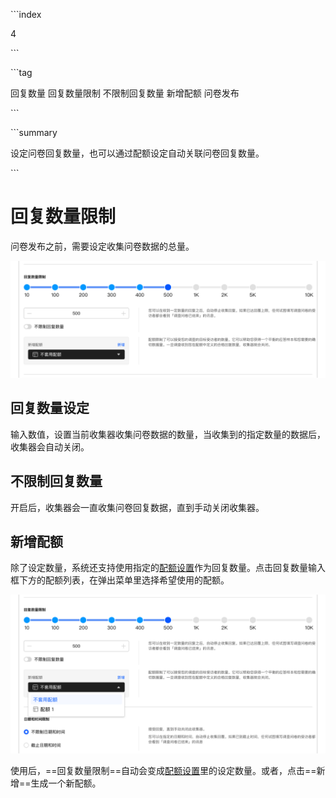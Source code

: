 \```index

4

\```

\```tag

回复数量 回复数量限制 不限制回复数量 新增配额 问卷发布

\```

\```summary

设定问卷回复数量，也可以通过配额设定自动关联问卷回复数量。

\```

# 回复数量限制

问卷发布之前，需要设定收集问卷数据的总量。

<img src='../assets/surveyCollector/04totalAmount/totalAmount.png'>

## 回复数量设定

输入数值，设置当前收集器收集问卷数据的数量，当收集到的指定数量的数据后，收集器会自动关闭。

## 不限制回复数量

开启后，收集器会一直收集问卷回复数据，直到手动关闭收集器。

## 新增配额

除了设定数量，系统还支持使用指定的[配额设置](../../18screenAndQuota/02quota/01quotaSetting.md)作为回复数量。点击回复数量输入框下方的配额列表，在弹出菜单里选择希望使用的配额。

<img src='../assets/surveyCollector/04totalAmount/totalAmountQuota.png'>

使用后，==回复数量限制==自动会变成[配额设置](../../18screenAndQuota/02quota/01quotaSetting.md)里的设定数量。或者，点击==新增==生成一个新配额。
